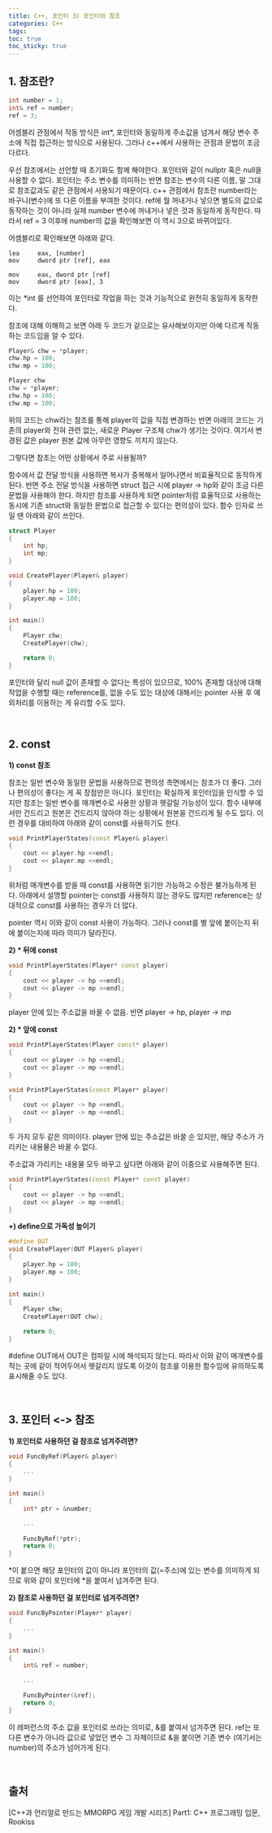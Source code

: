 ```yaml
---
title: C++, 포인터 3) 포인터와 참조
categories: C++
tags: 
toc: true
toc_sticky: true
---
```


## **1. 참조란?**

```c++
int number = 1;
int& ref = number;
ref = 3;
```
어셈블리 관점에서 작동 방식은 int*, 포인터와 동일하게 주소값을 넘겨서 해당 변수 주소에 직접 접근하는 방식으로 사용된다. 그러나 c++에서 사용하는 관점과 문법이 조금 다르다.

우선 참조에서는 선언할 때 초기화도 함께 해야한다. 포인터와 같이 nullptr 혹은 null을 사용할 수 없다. 포인터는 주소 변수를 의미하는 반면 참조는 변수의 다른 이름, 말 그대로 참조값과도 같은 관점에서 사용되기 때문이다. c++ 관점에서 참조란 number라는 바구니(변수)에 또 다른 이름을 부여한 것이다. ref에 뭘 꺼내거나 넣으면 별도의 값으로 동작하는 것이 아니라 실제 number 변수에 꺼내거나 넣은 것과 동일하게 동작한다. 따라서 ref = 3 이후에 number의 값을 확인해보면 이 역시 3으로 바뀌어있다. 

어셈블리로 확인해보면 아래와 같다.

```
lea     eax, [number]
mov     dword ptr [ref], eax

mov     eax, dword ptr [ref]
mov     dword ptr [eax], 3
```
이는 *int 를 선언하여 포인터로 작업을 하는 것과 기능적으로 완전히 동일하게 동작한다. 

참조에 대해 이해하고 보면 아래 두 코드가 겉으로는 유사해보이지만 아예 다르게 작동하는 코드임을 알 수 있다. 

```c++
Player& chw = *player;
chw.hp = 100;
chw.mp = 100;
```

```c++
Player chw 
chw = *player;
chw.hp = 100;
chw.mp = 100;
```
위의 코드는 chw라는 참조를 통해 player의 값을 직접 변경하는 반면 아래의 코드는 기존의 player와 전혀 관련 없는, 새로운 Player 구조체 chw가 생기는 것이다. 여기서 변경된 값은 player 원본 값에 아무런 영향도 끼치지 않는다.

그렇다면 참조는 어떤 상황에서 주로 사용될까?

함수에서 값 전달 방식을 사용하면 복사가 중복해서 일어나면서 비효율적으로 동작하게 된다. 반면 주소 전달 방식을 사용하면 struct 접근 시에 player -> hp와 같이 조금 다른 문법을 사용해야 한다. 하지만 참조를 사용하게 되면 pointer처럼 효율적으로 사용하는 동시에 기존 struct와 동일한 문법으로 접근할 수 있다는 편의성이 있다. 함수 인자로 쓰일 땐 아래와 같이 쓰인다.

```c++
struct Player
{
    int hp;
    int mp;
}

void CreatePlayer(Player& player)
{
    player.hp = 100;
    player.mp = 100;
}

int main()
{
    Player chw; 
    CreatePlayer(chw);

    return 0;
}
```

포인터와 달리 null 값이 존재할 수 없다는 특성이 있으므로, 100% 존재할 대상에 대해 작업을 수행할 때는 reference를, 없을 수도 있는 대상에 대해서는 pointer 사용 후 예외처리를 이용하는 게 유리할 수도 있다. 

<br/>

## **2. const**

**1) const 참조**

참조는 일반 변수와 동일한 문법을 사용하므로 편의성 측면에서는 참조가 더 좋다. 그러나 편의성이 좋다는 게 꼭 장점만은 아니다. 포인터는 확실하게 포인터임을 인식할 수 있지만 참조는 일반 변수를 매개변수로 사용한 상황과 헷갈릴 가능성이 있다. 함수 내부에서만 건드리고 원본은 건드리지 않아야 하는 상황에서 원본을 건드리게 될 수도 있다. 이런 경우를 대비하여 아래와 같이 const를 사용하기도 한다. 

```c++
void PrintPlayerStates(const Player& player)
{
    cout << player.hp <<endl;
    cout << player.mp <<endl;
}
```
위처럼 매개변수를 받을 때 const를 사용하면 읽기만 가능하고 수정은 불가능하게 된다. 아래에서 설명할 pointer는 const를 사용하지 않는 경우도 많지만 reference는 상대적으로 const를 사용하는 경우가 더 많다. 

pointer 역시 이와 같이 const 사용이 가능하다. 그러나 const를 별 앞에 붙이는지 뒤에 붙이는지에 따라 의미가 달라진다.

**2) * 뒤에 const**

```c++
void PrintPlayerStates(Player* const player)
{
    cout << player -> hp <<endl;
    cout << player -> mp <<endl;
}
```
player 안에 있는 주소값을 바꿀 수 없음. 반면 player -> hp, player -> mp


**2) * 앞에 const**
```c++
void PrintPlayerStates(Player const* player)
{
    cout << player -> hp <<endl;
    cout << player -> mp <<endl;
}
```
```c++
void PrintPlayerStates(const Player* player)
{
    cout << player -> hp <<endl;
    cout << player -> mp <<endl;
}
```
두 가지 모두 같은 의미이다. player 안에 있는 주소값은 바꿀 순 있지만, 해당 주소가 가리키는 내용물은 바꿀 수 없다. 

주소값과 가리키는 내용물 모두 바꾸고 싶다면 아래와 같이 이중으로 사용해주면 된다.

```c++
void PrintPlayerStates(const Player* const player)
{
    cout << player -> hp <<endl;
    cout << player -> mp <<endl;
}
``` 
**+) define으로 가독성 높이기**

```c++
#define OUT
void CreatePlayer(OUT Player& player)
{
    player.hp = 100;
    player.mp = 100;
}

int main()
{
    Player chw; 
    CreatePlayer(OUT chw);

    return 0;
}
```
#define OUT에서 OUT은 컴파일 시에 해석되지 않는다. 따라서 이와 같이 매개변수를 적는 곳에 같이 적어두어서 헷갈리지 않도록 이것이 참조를 이용한 함수임에 유의하도록 표시해줄 수도 있다. 

<br/>

## **3. 포인터 <-> 참조**

**1) 포인터로 사용하던 걸 참조로 넘겨주려면?**

```c++
void FuncByRef(Player& player)
{
    ...
}

int main()
{
    int* ptr = &number;

    ...
    
    FuncByRef(*ptr);
    return 0;
}
```
*이 붙으면 해당 포인터의 값이 아니라 포인터의 값(=주소)에 있는 변수를 의미하게 되므로 위와 같이 포인터에 *을 붙여서 넘겨주면 된다. 

**2) 참조로 사용하던 걸 포인터로 넘겨주려면?**

```c++
void FuncByPointer(Player* player)
{
    ...
}

int main()
{
    int& ref = number;

    ...
    
    FuncByPointer(&ref);
    return 0;
}
```

이 레퍼런스의 주소 값을 포인터로 쓰라는 의미로, &를 붙여서 넘겨주면 된다. ref는 또 다른 변수가 아니라 값으로 넣었던 변수 그 자체이므로 &을 붙이면 기존 변수 (여기서는 number)의 주소가 넘어가게 된다. 

<br/>



## **출처**

[C++과 언리얼로 만드는 MMORPG 게임 개발 시리즈] Part1: C++ 프로그래밍 입문, Rookiss
